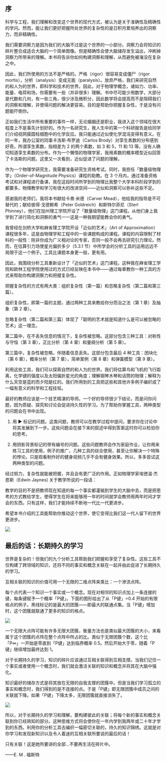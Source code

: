 ## 序

科学与工程，我们理解和改变这个世界的现代方式，被认为是关于准确性及精确性的学问。然而，能让我们更好把握所处世界的复杂性的是日积月累培养出的洞察力，而非精确性。

我们需要洞察力是因为我们的大脑不过是这个世界的一小部分。洞察力会将知识的碎片整合成适合大脑的一个简单图像。但是精确性会使大脑储存发生溢出，冲刷掉洞察力所带来的理解。本书将告诉你如何构建洞察和理解，从而避免被淹没在复杂之中。

因此，我们所使用的方法不是严格的。严格（rigor）很容易变成僵尸（rigor mortis），分析（analysis）变成无能（paralysis）。放弃严格，我们来研究自然的和人为的世界，即科学和技术的世界。因此，对于物理学概念，诸如力、功率、能量、电荷和场，你需要有一些（并非很多）理解。书中尽可能少用数学，大部分是代数和几何，有一些三角，很少涉及微积分，因此数学将会提高而不是阻碍我们的洞察和理解，并使得问题的解决更容易。目的是帮助你把握复杂性，于是没有问题能吓倒你。

正如我们生活中所有重要的事件一样，无论婚姻还是职业，我进入这个领域在很大程度上不是事先计划好的。作为一名研究生，我人生中的第一个科研报告是给同学们介绍视网膜圆柱细胞中的化学反应。我只能通过近似使化学混沌变得有意义。在同一年，我办公室的同事卡洛斯·布罗迪（Carlos Brody）对孪生素数的分布感到好奇。所谓孪生素数，指相差为 2 的两个素数，如 3 和 5，11 和 13 等。没有人确切知道孪生素数的分布。作为一个懒惰的物理学家，我用素数的概率模型近似回答了卡洛斯的问题。这里又一次看到，近似促进了问题的理解。

作为一个物理学研究生，我需要准备研究生资格考试。同时，我担任「数量级物理学」（Order-of-Magnitude Physics）课程的助教。在 3 个月内，通过准备资格考试和对课程进行备课，我在这段时间所学到的物理比我整个大学本科阶段学到的都要多。物理教学和学习有很大的改进空间——近似和洞察可以弥补这些不足。

感谢我的老师们，我将本书献给卡弗·米德（Carver Mead），他给我的指导是不可替代的；献给彼得·戈德赖希（Peter Goldreich）和斯特尔菲尼（Sterl Phinney），他们在加州理工学院开设了「数量级物理」这门课程。从他们身上我学到了进行简化和洞察的勇气一一这是一种我期望能教会你的勇气。

我曾经在剑桥大学和麻省理工学院开设「近似的艺术」（Art of Approximation）课程很多年，这是由物理学和工程中的一些课题构成的课程。课程的内容限制了材料的一般性：除非你成为广义相对论的专家，否则一般不会再去研究引力理论。然而，在估算引力场使星光偏折多少（5.3.1 节）中所学会的分析工具的运用远远不局限于这一个例子。工具比课题本身更一般，更有用。

因此，我围绕分析工具重新设计了「近似的艺术」这门课程。这种我在麻省理工学院和欧林工程学院使用过的方式已经反映在本书中——通过每章教你一种工具的方式来帮助你构建洞察力和把握复杂性。

把握复杂性的方式有两大类：组织复杂性（第一篇）和忽略复杂性（第二篇和第三篇）。

组织复杂性，即第一篇的主题，通过两种工具来教给你分而治之法（第 1 章）及抽象（第 2 章）。

忽略复杂性（第二篇和第三篇）体现了「聪明的艺术就是知道什么是可以被忽略的艺术」这一理念。

第二篇中，在不丢失信息的情况下，复杂性被忽略。这部分包含三种工具：对称性与守恒（第 3 章），正比分析（第 4 章）和量纲分析（第 5 章）。

第三篇中，复杂性被忽略，伴随着信息丢失。这部分包含最后 4 种工具：团块化（第 6 章），概率分析（第 7 章），简单案例（第 8 章）和弹簧模型（第 9 章）。

利用这些工具，我们可以探索自然的和人为的世界。我们将估算鸟和飞机的飞行距离，化学键的强度以及太阳偏折星光的角度；理解钢琴木琴和话筒的物理；解释为什么天空是蓝的而夕阳是红的。我们所用到的工具把这些和其他许多例子编织成了一幅有意义的科学和工程挂毯。

最好的教师应该是一个技艺精湛的导师。一个好的导师很少下结论，而是问你问题，因为质疑、探究和讨论会促进持久性的学习。为了帮助你掌握工具，两种类型的问题会在书中出现。

1. 用 ▶ 标记的问题。这类问题，教师可以在教学过程中提问，要求你在讨论中将其发展到下一步。这些问题会在接下来的叙述中得到答案这时你可以检验你的思考。

2. 用阴影背景标记的带有编号的问题。这些问题教师会作为家庭作业，让你用来练习工具的使用，例子的推广，几种工具的综合使用，甚至让你解决一个特殊的悖论。只是观看制作好的健身视频几乎不会有健身效果。所以，多多尝试这两种类型的问题。

经过努力，复杂性就能被把握，并且会有更广泛的作用。正如物理学家埃徳温·杰恩斯（Edwin Jaynes) 关于教学所说的一段话：

教学的目的不是把教师现在知道的每一个事实都灌输到学生的大脑中去，而是把思考的方式教给学生，使得学生在将来能够用一年的时间就学会教师用两年时间才学会的东西。只有这样，我们才能持续不断地一代比一代更进步。

希望本书介绍的工具能帮助你推动这个世界，使它变得比我们这一代人留下的世界更进步。

![](https://raw.githubusercontent.com/dalong0514/selfstudy/master/图片链接/化工书籍/2019290.PNG)

## 最后的话：长期持久的学习

世界是复杂的！但我们的九个分析工具帮助我们把握和享受了复杂性。这些工具不仅构建了跨领域的知识，还将不同的事实和概念关联在一起并由此促进了长期持久的学习。

互相关联的知识的价值可用一个无限的二维点阵来类比：一个渗流点阵。

每个点代表一个知识一个事实或一个概念。现在对相邻的知识点加上一条连接的键，每条键赋予一个概率「P键」。下面的图形给出了从「P键」=0.4 开始的有限格点的例子。黑线标记的是最大的团簇——即最大的联通点集。当「P键」增加时，这个团簇就联通了更多的知识的格点。

![](https://raw.githubusercontent.com/dalong0514/selfstudy/master/图片链接/化工书籍/2019291.PNG)

一个无限大点阵可能有许多无限大团簇，衡量方法也是类似最大团簇的大小，来看属于这个团簇的点阵在整个点阵中所占的比。类似于无限团簇个数，这个比「P∞」一开始是零直到「P键」达到临界概率 0.5。然后开始大于零，随着「P键」继续增加最终达到 1。

对于长期持久的学习，知识的碎片应该通过互相关联得到互相支撑。当我们记住一个事实或者使用一个概念时，我们就会激活关联的知识和概念并将其在大脑中强化。

知识最好的储存方式是将其放在无限的自我支撑的团簇中。但是当我们学习孤立的事实和概念时，我们得到的是不连接的点。于是「P键」即无限团簇中成员之间的关联就下降。如果「P键」下降太多，无限团簇就直接消失了。

![](https://raw.githubusercontent.com/dalong0514/selfstudy/master/图片链接/化工书籍/2019292.PNG)

所以，对于长期持久的学习和理解，要构建彼此的关联；将每个新的事实和概念关联到你已经熟知的部分。这种思维方式将会使你在一年内学到我两年或二十年才学到的东西。利用你的分析工具去编织一幅密切关联的，持久的知识锦绣。这就是对你学习和发现新知识以及令人着迷的互相关联所要说的最后的话！

只有关联！这是她所要讲的全部…不要再生活在碎片中。

——E. M . 福斯特
